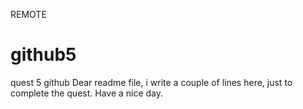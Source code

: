 REMOTE
# github5
quest 5 github
Dear readme file, 
i write a couple of lines here,
just to complete the quest. 
Have a nice day.
